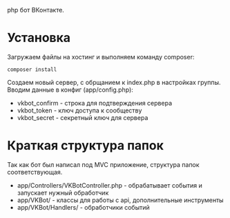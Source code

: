 php бот ВКонтакте.

# Установка
Загружаем файлы на хостинг и выполняем команду composer:
```
composer install
```

Создаем новый сервер, с обрщанием к index.php в настройках группы. Вводим данные в конфиг (app/config.php):
- vkbot_confirm - строка для подтверждения сервера
- vkbot_token - ключ доступа к сообществу
- vkbot_secret - секретный ключ для сервера

# Краткая структура папок
Так как бот был написал под MVC приложение, структура папок соответствующая.
- app/Controllers/VKBotController.php - обрабатывает события и запускает нужный обработчик
- app/VKBot/ - классы для работы с api, дополнительные инструменты
- app/VKBot/Handlers/ - обработчики событий
